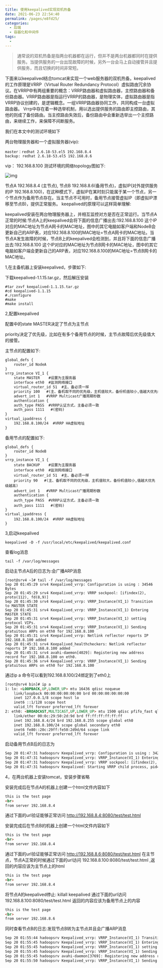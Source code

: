 ```yaml
---
title: 使用keepalived实现双机热备
date: 2021-06-23 22:54:40
permalink: /pages/e8fd25/
categories:
  - 后端
  - 容器化和中间件
tags:
  - 
---
```



> 通常说的双机热备是指两台机器都在运行，但并不是两台机器都同时在提供服务。当提供服务的一台出现故障的时候，另外一台会马上自动接管并且提供服务，而且切换的时间非常短。

下面来以keepalived结合tomcat来实现一个web服务器的双机热备。keepalived的工作原理是VRRP（Virtual Router Redundancy Protocol）虚拟路由冗余协议。在VRRP中有两组重要的概念：VRRP路由器和虚拟路由器，主控路由器和备份路由器。VRRP路由器是指运行VRRP的路由器，是物理实体，虚拟路由器是指VRRP协议创建的，是逻辑概念。一组VRRP路由器协同工作，共同构成一台虚拟路由器。 Vrrp中存在着一种选举机制，用以选出提供服务的路由即主控路由，其他的则成了备份路由。当主控路由失效后，备份路由中会重新选举出一个主控路由，来继续工作，来保障不间断服务。

我们在本文中的测试环境如下

两台物理服务器和一个虚拟服务器(vip):

```
master：redhat 2.6.18-53.el5 192.168.8.4
backup: redhat 2.6.18-53.el5 192.168.8.6
```

 vip： 192.168.8.100
测试环境的网络topology图如下:

![img](https://img-blog.csdn.net/20140920170549786)

节点A 192.168.8.4 (主节点), 节点B 192.168.8.6(备用节点)，虚拟IP(对外提供服务的IP 192.168.8.100)，在这种模式下，虚拟IP在某时刻只能属于某一个节点，另一个节点作为备用节点存在。当主节点不可用时，备用节点接管虚拟IP（即虚拟IP漂移至节点B)，提供正常服务。
keepalived的原理可以这样简单理解:

keepalived安装在两台物理服务器上，并相互监控对方是否在正常运行。当节点A正常的时候:节点A上的keepalived会将下面的信息广播出去:192.168.8.100 这个IP对应的MAC地址为节点A网卡的MAC地址，图中的其它电脑如客户端和NodeB会更新自己的ARP表，对应192.168.8.100的MAC地址=节点A网卡的MAC地址。当节点A发生故障的时候，节点B上的keepalived会检测到，并且将下面的信息广播出去:192.168.8.100 这个IP对应的MAC地址为节点B网卡的MAC地址，图中的其它电脑如客户端会更新自己的ARP表，对应192.168.8.100的MAC地址=节点B网卡的MAC地址。

1,在主备机器上安装keepalived，步骤如下:

下载keepalived-1.1.15.tar.gz，然后解压安装

```nginx
#tar zxvf keepalived-1.1.15.tar.gz
#cd keepalived-1.1.15
#./configure
#make
#make install
```

2,配置keepalived

配置中的state MASTER决定了节点为主节点

priority决定了优先级，比如在有多个备用节点的时候，主节点故障后优先级值大的接管。

主节点的配置如下:

```html
global_defs {
    router_id NodeA
}
vrrp_instance VI_1 {
    state MASTER    #设置为主服务器
    interface eth0  #监测网络接口
    virtual_router_id 51  #主、备必须一样
    priority 100   #(主、备机取不同的优先级，主机值较大，备份机值较小,值越大优先级越高)
    advert_int 1   #VRRP Multicast广播周期秒数
    authentication {
	auth_type PASS  #VRRP认证方式，主备必须一致
	auth_pass 1111   #(密码)
}
virtual_ipaddress {
	192.168.8.100/24  #VRRP HA虚拟地址
}
```

备用节点的配置如下:

```
global_defs {
    router_id NodeB
}
vrrp_instance VI_1 {
    state BACKUP    #设置为主服务器
    interface eth0  #监测网络接口
    virtual_router_id 51  #主、备必须一样
	priority 90   #(主、备机取不同的优先级，主机值较大，备份机值较小,值越大优先级越高)
    advert_int 1   #VRRP Multicast广播周期秒数
    authentication {
	auth_type PASS  #VRRP认证方式，主备必须一致
	auth_pass 1111   #(密码)
}
virtual_ipaddress {
	192.168.8.100/24  #VRRP HA虚拟地址
}
```



3,启动keepalived

```
keepalived -D -f /usr/local/etc/keepalived/keepalived.conf
```

查看log消息

```
tail -f /var/log/messages
```

启动主节点A后的日志为:会广播ARP消息

```
[root@srv4 ~]# tail -f /var/log/messages  
Sep 20 01:45:29 srv4 Keepalived_vrrp: Configuration is using : 34546 Bytes  
Sep 20 01:45:29 srv4 Keepalived_vrrp: VRRP sockpool: [ifindex(2), proto(112), fd(8,9)]  
Sep 20 01:45:30 srv4 Keepalived_vrrp: VRRP_Instance(VI_1) Transition to MASTER STATE  
Sep 20 01:45:31 srv4 Keepalived_vrrp: VRRP_Instance(VI_1) Entering MASTER STATE  
Sep 20 01:45:31 srv4 Keepalived_vrrp: VRRP_Instance(VI_1) setting protocol VIPs.  
Sep 20 01:45:31 srv4 Keepalived_vrrp: VRRP_Instance(VI_1) Sending gratuitous ARPs on eth0 for 192.168.8.100  
Sep 20 01:45:31 srv4 Keepalived_vrrp: Netlink reflector reports IP 192.168.8.100 added  
Sep 20 01:45:31 srv4 Keepalived_healthcheckers: Netlink reflector reports IP 192.168.8.100 added  
Sep 20 01:45:31 srv4 avahi-daemon[4029]: Registering new address record for 192.168.8.100 on eth0.  
Sep 20 01:45:36 srv4 Keepalived_vrrp: VRRP_Instance(VI_1) Sending gratuitous ARPs on eth0 for 192.168.8.100 
```



通过ip a 命令可以看到192.168.8.100/24绑定到了eth0上

```html
[root@srv4 bin]# ip a
1: lo: <LOOPBACK,UP,LOWER_UP> mtu 16436 qdisc noqueue 
    link/loopback 00:00:00:00:00:00 brd 00:00:00:00:00:00
    inet 127.0.0.1/8 scope host lo
    inet6 ::1/128 scope host 
    valid_lft forever preferred_lft forever
2: eth0: <BROADCAST,MULTICAST,UP,LOWER_UP> mtu 1500 qdisc pfifo_fast qlen 1000
    link/ether 00:0c:29:50:2d:9d brd ff:ff:ff:ff:ff:ff
    inet 192.168.8.4/24 brd 192.168.8.255 scope global eth0
    inet 192.168.8.100/24 scope global secondary eth0
    inet6 fe80::20c:29ff:fe50:2d9d/64 scope link 
    valid_lft forever preferred_lft forever
```

启动备用节点B后的日志为

```html
Sep 20 01:47:31 hadoopsrv Keepalived_vrrp: Configuration is using : 34262 Bytes
Sep 20 01:47:31 hadoopsrv Keepalived_vrrp: VRRP_Instance(VI_1) Entering BACKUP STATE
Sep 20 01:47:31 hadoopsrv Keepalived_vrrp: VRRP sockpool: [ifindex(2), proto(112), fd(7,8)]
Sep 20 01:47:31 hadoopsrv Keepalived: Starting VRRP child process, pid=20567
```

4，在两台机器上安装tomcat，安装步骤省略

安装完成后在节点A的机器上创建一个html文件内容如下

```html
this is the test page
<br>
from server 192.168.8.4
```

通过下面的url验证能够正常访问
http://192.168.8.4:8080/test/test.html

安装完成后在节点B的机器上创建一个html文件内容如下

```html
this is the test page
<br>
from server 192.168.8.4
```

通过下面的url验证能够正常访问  http://192.168.8.6:8080/test/test.html
在主节点，节点A正常的时候通过下面的url访问 192.168.8.100:8080/test/test.html ,返回的内容应该为主节点上的html

```html
this is the test page
<br>
from server 192.168.8.4
```

将节点A的keepalived停止: killall keepalived
通过下面的url访问 192.168.8.100:8080/test/test.html 返回的内容应该为备用节点上的内容

```html
this is the test page
<br>
from server 192.168.8.6
```

同时查看节点B的日志:发现节点B转为主节点并且会广播ARP消息

```tex
Sep 20 01:55:44 hadoopsrv Keepalived_vrrp: VRRP_Instance(VI_1) Transition to MASTER STATE
Sep 20 01:55:45 hadoopsrv Keepalived_vrrp: VRRP_Instance(VI_1) Entering MASTER STATE
Sep 20 01:55:45 hadoopsrv Keepalived_vrrp: VRRP_Instance(VI_1) setting protocol VIPs.
Sep 20 01:55:45 hadoopsrv Keepalived_vrrp: VRRP_Instance(VI_1) Sending gratuitous ARPs on eth0 for 192.168.8.100
Sep 20 01:55:45 hadoopsrv avahi-daemon[3769]: Registering new address record for 192.168.8.100 on eth0.
Sep 20 01:55:50 hadoopsrv Keepalived_vrrp: VRRP_Instance(VI_1) Sending gratuitous ARPs on eth0 for 192.168.8.100
```



